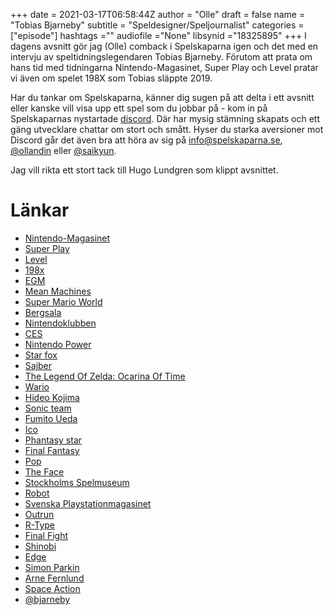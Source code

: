 +++ 
date = 2021-03-17T06:58:44Z
author = "Olle"
draft = false
name = "Tobias Bjarneby"
subtitle = "Speldesigner/Speljournalist"
categories = ["episode"]
hashtags =""
audiofile ="None"
libsynid ="18325895"
+++
I dagens avsnitt gör jag (Olle) comback i Spelskaparna igen och det med en intervju av speltidningslegendaren Tobias Bjarneby. Förutom att prata om hans tid med tidningarna Nintendo-Magasinet, Super Play och Level pratar vi även om spelet 198X som Tobias släppte 2019.

Har du tankar om Spelskaparna, känner dig sugen på att delta i ett avsnitt eller kanske vill visa upp ett spel som du jobbar på - kom in på Spelskaparnas nystartade [discord](https://discord.gg/hBHEXss). Där har mysig stämning skapats och ett gäng utvecklare chattar om stort och smått. Hyser du starka aversioner mot Discord går det även bra att höra av sig på info@spelskaparna.se, [@ollandin](https://twitter.com/ollelandin) eller [@saikyun](https://twitter.com/Saikyun).

Jag vill rikta ett stort tack till Hugo Lundgren som klippt avsnittet.

# Länkar
* [Nintendo-Magasinet](https://sv.wikipedia.org/wiki/Nintendo-Magasinet)
* [Super Play](https://sv.wikipedia.org/wiki/Super_Play_(Sverige))
* [Level](https://sv.wikipedia.org/wiki/Level_(tidskrift))
* [198x](https://www.youtube.com/watch?v=ywK4frAoPnc&ab_channel=Nintendo)
* [EGM](https://sv.wikipedia.org/wiki/Electronic_Gaming_Monthly)
* [Mean Machines](https://en.wikipedia.org/wiki/Mean_Machines)
* [Super Mario World](https://www.youtube.com/watch?v=Vxg5eOPmzHI&t=15s&ab_channel=NintendoLongplays)
* [Bergsala](https://www.bergsala.se/)
* [Nintendoklubben](https://sv.wikipedia.org/wiki/Nintendo_Videospelklubb)
* [CES](https://sv.wikipedia.org/wiki/Consumer_Electronics_Show)
* [Nintendo Power](https://sv.wikipedia.org/wiki/Nintendo_Power)
* [Star fox](https://www.youtube.com/watch?v=2EkVHxE0Y8I&ab_channel=NintendoComplete)
* [Sajber](https://www.youtube.com/watch?v=COmTyxv2sxc&ab_channel=_NilsHaxard)
* [The Legend Of Zelda: Ocarina Of Time](https://www.youtube.com/watch?v=0aJIVLN8E68&ab_channel=SourceSpy91)
* [Wario](https://www.youtube.com/watch?v=PjxqxuyHoLs&ab_channel=Shiromi)
* [Hideo Kojima](https://sv.wikipedia.org/wiki/Hideo_Kojima)
* [Sonic team](https://sv.wikipedia.org/wiki/Sonic_Team)
* [Fumito Ueda](https://en.wikipedia.org/wiki/Fumito_Ueda)
* [Ico](https://www.youtube.com/watch?v=kSRIlwXDBB4&t=60s&ab_channel=TheMediaCows)
* [Phantasy star](https://www.youtube.com/watch?v=FZcij7XPdzI&ab_channel=GTVJapan)
* [Final Fantasy](https://www.youtube.com/watch?v=QM5AO4PK8BE&ab_channel=TGN)
* [Pop](https://sv.wikipedia.org/wiki/Pop_(tidskrift))
* [The Face](https://theface.com/)
* [Stockholms Spelmuseum](https://stockholmsspelmuseum.se/)
* [Robot](https://www.tidningskungen.se/spel/robot)
* [Svenska Playstationmagasinet](https://sv.wikipedia.org/wiki/Svenska_Playstationmagasinet)
* [Outrun](https://www.youtube.com/watch?v=J7tZFW4WedI)
* [R-Type](https://www.youtube.com/watch?v=9qXHicrtLJU)
* [Final Fight](https://www.youtube.com/watch?v=wymIQ1FywrA)
* [Shinobi](https://www.youtube.com/watch?v=tyoQ7m6BGZU&ab_channel=Al82RetrogamingLongplays)
* [Edge](https://sv.wikipedia.org/wiki/Edge_(tidskrift))
* [Simon Parkin](http://www.simonparkin.com/)
* [Arne Fernlund](https://www.youtube.com/watch?v=JOMwnBfua4c)
* [Space Action](https://www.youtube.com/watch?v=DYucxOse3Gw)
* [@bjarneby](https://twitter.com/bjarneby)

